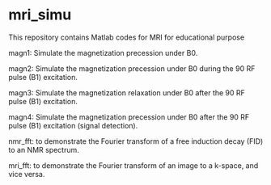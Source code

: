 # mri_simu
This repository contains Matlab codes for MRI for educational purpose

magn1: Simulate the magnetization precession under B0.

magn2: Simulate the magnetization precession under B0 during the 90 RF pulse (B1) excitation.

magn3: Simulate the magnetization relaxation under B0 after the 90 RF pulse (B1) excitation.

magn4: Simulate the magnetization precession under B0 after the 90 RF pulse (B1) excitation (signal detection).

nmr_fft: to demonstrate the Fourier transform of a free induction decay (FID) to an NMR spectrum.

mri_fft: to demonstrate the Fourier transform of an image to a k-space, and vice versa.
